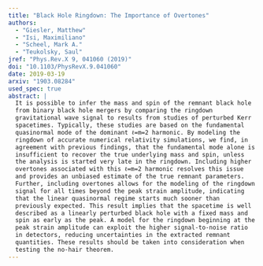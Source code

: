 ```yaml
---
title: "Black Hole Ringdown: The Importance of Overtones"
authors:
  - "Giesler, Matthew"
  - "Isi, Maximiliano"
  - "Scheel, Mark A."
  - "Teukolsky, Saul"
jref: "Phys.Rev.X 9, 041060 (2019)"
doi: "10.1103/PhysRevX.9.041060"
date: 2019-03-19
arxiv: "1903.08284"
used_spec: true
abstract: |
  It is possible to infer the mass and spin of the remnant black hole
  from binary black hole mergers by comparing the ringdown
  gravitational wave signal to results from studies of perturbed Kerr
  spacetimes. Typically, these studies are based on the fundamental
  quasinormal mode of the dominant ℓ=m=2 harmonic. By modeling the
  ringdown of accurate numerical relativity simulations, we find, in
  agreement with previous findings, that the fundamental mode alone is
  insufficient to recover the true underlying mass and spin, unless
  the analysis is started very late in the ringdown. Including higher
  overtones associated with this ℓ=m=2 harmonic resolves this issue
  and provides an unbiased estimate of the true remnant parameters.
  Further, including overtones allows for the modeling of the ringdown
  signal for all times beyond the peak strain amplitude, indicating
  that the linear quasinormal regime starts much sooner than
  previously expected. This result implies that the spacetime is well
  described as a linearly perturbed black hole with a fixed mass and
  spin as early as the peak. A model for the ringdown beginning at the
  peak strain amplitude can exploit the higher signal-to-noise ratio
  in detectors, reducing uncertainties in the extracted remnant
  quantities. These results should be taken into consideration when
  testing the no-hair theorem.
---
```

